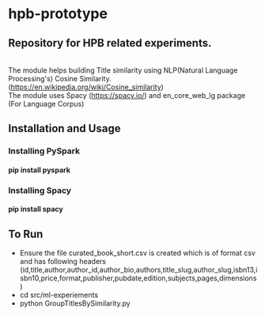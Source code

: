 # hpb-prototype
## Repository for HPB related experiments.
<br> The module helps building Title similarity using NLP(Natural Language Processing's) Cosine Similarity. (https://en.wikipedia.org/wiki/Cosine_similarity)
<br> The module uses Spacy (https://spacy.io/) and en_core_web_lg package (For Language Corpus)
## Installation and Usage
### Installing PySpark
#### pip install pyspark
### Installing Spacy
#### pip install spacy
## To Run
<ul> 
  <li> Ensure the file curated_book_short.csv is created which is of format csv and has following headers (id,title,author,author_id,author_bio,authors,title_slug,author_slug,isbn13,isbn10,price,format,publisher,pubdate,edition,subjects,pages,dimensions) </li>
  <li>cd src/ml-experiements</li>
  <li> python GroupTitlesBySimilarity.py</li>
</ul>
